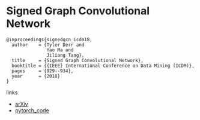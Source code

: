 #  Signed Graph Convolutional Network

```
@inproceedings{signedgcn_icdm18,
  author    = {Tyler Derr and
               Yao Ma and
               Jiliang Tang},
  title     = {Signed Graph Convolutional Network},
  booktitle = {{IEEE} International Conference on Data Mining (ICDM)},
  pages     = {929--934},
  year      = {2018}
}
```

links
- [arXiv](https://arxiv.org/abs/1808.06354)
- [pytorch_code](https://github.com/benedekrozemberczki/SGCN)
